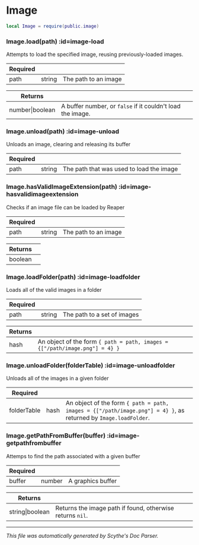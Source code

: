 # Image
```lua
local Image = require(public.image)
```


<section class="segment">

### Image.load(path) :id=image-load

Attempts to load the specified image, reusing previously-loaded images.

| **Required** | []() | []() |
| --- | --- | --- |
| path | string | The path to an image |

| **Returns** | []() |
| --- | --- |
| number&#124;boolean | A buffer number, or `false` if it couldn't load the image. |

</section>
<section class="segment">

### Image.unload(path) :id=image-unload

Unloads an image, clearing and releasing its buffer

| **Required** | []() | []() |
| --- | --- | --- |
| path | string | The path that was used to load the image |

</section>
<section class="segment">

### Image.hasValidImageExtension(path) :id=image-hasvalidimageextension

Checks if an image file can be loaded by Reaper

| **Required** | []() | []() |
| --- | --- | --- |
| path | string | The path to an image |

| **Returns** | []() |
| --- | --- |
| boolean |  |

</section>
<section class="segment">

### Image.loadFolder(path) :id=image-loadfolder

Loads all of the valid images in a folder

| **Required** | []() | []() |
| --- | --- | --- |
| path | string | The path to a set of images |

| **Returns** | []() |
| --- | --- |
| hash | An object of the form `{ path = path, images = {["/path/image.png"] = 4} }` |

</section>
<section class="segment">

### Image.unloadFolder(folderTable) :id=image-unloadfolder

Unloads all of the images in a given folder

| **Required** | []() | []() |
| --- | --- | --- |
| folderTable | hash | An object of the form `{ path = path, images = {["/path/image.png"] = 4} }`, as returned by `Image.loadFolder`. |

</section>
<section class="segment">

### Image.getPathFromBuffer(buffer) :id=image-getpathfrombuffer

Attemps to find the path associated with a given buffer

| **Required** | []() | []() |
| --- | --- | --- |
| buffer | number | A graphics buffer |

| **Returns** | []() |
| --- | --- |
| string&#124;boolean | Returns the image path if found, otherwise returns `nil`. |

</section>

----
_This file was automatically generated by Scythe's Doc Parser._
